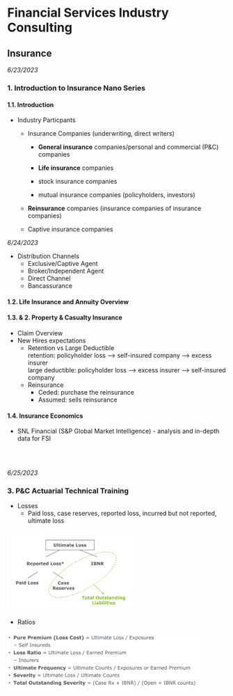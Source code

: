# Financial Services Industry Consulting
## Insurance
*6/23/2023*
### 1. Introduction to Insurance Nano Series
#### 1.1. Introduction
* Industry Particpants
  - Insurance Companies (underwriting, direct writers)
    - __General insurance__ companies/personal and commercial (P&C) companies
    - __Life insurance__ companies
   
    - stock insurance companies
    - mutual insurance companies (policyholders, investors)
   
  - __Reinsurance__ companies (insurance companies of insurance companies)
  - Captive insurance companies <br>

*6/24/2023*
* Distribution Channels
  - Exclusive/Captive Agent
  - Broker/Independent Agent
  - Direct Channel
  - Bancassurance
#### 1.2. Life Insurance and Annuity Overview
#### 1.3. & 2. Property & Casualty Insurance
* Claim Overview
* New Hires expectations
  - Retention vs Large Deductible <br>
    retention: policyholder loss --> self-insured company --> excess insurer <br>
    large deductible: policyholder loss --> excess insurer --> self-insured company
  - Reinsurance <br>
    - Ceded: purchase the reinsurance
    - Assumed: sells reinsurance

#### 1.4. Insurance Economics
* SNL Financial (S&P Global Market Intelligence) - analysis and in-depth data for FSI

<br><br>

*6/25/2023*
### 3. P&C Actuarial Technical Training
* Losses
  - Paid loss, case reserves, reported loss, incurred but not reported, ultimate loss
<p align="left">
  <img src="https://github.com/madelinezL/Financial-Engineering/blob/45d8f134d0470331088cadd6aaf7c8f9380f860b/screenshots/loss.PNG" alt="loss" width="300">
</p>

* Ratios
<p align="left">
  <img src=https://github.com/madelinezL/Financial-Engineering/blob/45d8f134d0470331088cadd6aaf7c8f9380f860b/screenshots/ratios.PNG alt="ratios" width="450">
</p>

